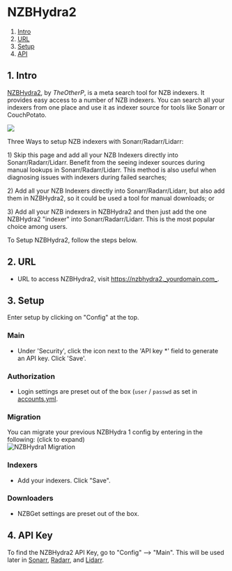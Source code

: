 # NZBHydra2

1. [Intro](install-nzbhydra2.md#1-intro)
2. [URL](install-nzbhydra2.md#2-url)
3. [Setup](install-nzbhydra2.md#3-setup)
4. [API](install-nzbhydra2.md#4-api-key)

## 1. Intro

[NZBHydra2](https://github.com/theotherp/nzbhydra2), by _TheOtherP_, is a meta search tool for NZB indexers. It provides easy access to a number of NZB indexers. You can search all your indexers from one place and use it as indexer source for tools like Sonarr or CouchPotato.

![](https://i.imgur.com/gjciEYd.png)

Three Ways to setup NZB indexers with Sonarr/Radarr/Lidarr:

1\) Skip this page and add all your NZB Indexers directly into Sonarr/Radarr/Lidarr. Benefit from the seeing indexer sources during manual lookups in Sonarr/Radarr/Lidarr. This method is also useful when diagnosing issues with indexers during failed searches;

2\) Add all your NZB Indexers directly into Sonarr/Radarr/Lidarr, but also add them in NZBHydra2, so it could be used a tool for manual downloads; or

3\) Add all your NZB indexers in NZBHydra2 and then just add the one NZBHydra2 "indexer" into Sonarr/Radarr/Lidarr. This is the most popular choice among users.

To Setup NZBHydra2, follow the steps below.

## 2. URL

* URL to access NZBHydra2, visit [https://nzbhydra2.\_yourdomain.com\_](https://nzbhydra2._yourdomain.com_).

## 3. Setup

Enter setup by clicking on "Config" at the top.

### Main

* Under 'Security', click the icon next to the 'API key \*' field to generate an API key. Click 'Save'.

### Authorization

* Login settings are preset out of the box \(`user` / `passwd` as set in [accounts.yml](../../03-install-accounts.yml.md).

### Migration

 You can migrate your previous NZBHydra 1 config by entering in the following: \(click to expand\)  
 ![NZBHydra1 Migration](https://i.imgur.com/CneRSWw.png)

### Indexers

* Add your indexers. Click "Save".

### Downloaders

* NZBGet settings are preset out of the box. 

## 4. API Key

To find the NZBHydra2 API Key, go to "Config" --&gt; "Main". This will be used later in [Sonarr](../media-pvrs/install-sonarr.md), [Radarr](../media-pvrs/install-radarr.md), and [Lidarr](../media-pvrs/install-lidarr.md).

